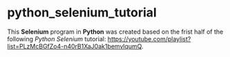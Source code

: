 # python_selenium_tutorial

This **Selenium** program in **Python** was created based on the frist half of the following *Python Selenium* tutorial: https://youtube.com/playlist?list=PLzMcBGfZo4-n40rB1XaJ0ak1bemvlqumQ.
